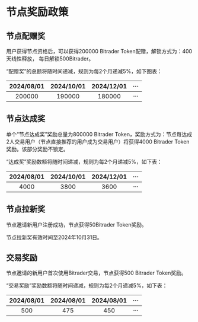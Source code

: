 # 节点奖励政策

## 节点配赠奖

用户获得节点资格后，可以获得200000 Bitrader Token配赠，解锁方式为：400天线性释放， 每日解锁500Bitrader。

“配赠奖”的总额将随时间递减，规则为每2个月递减5%，如下图表：

|     2024/08/01     |     2024/10/01     |     2024/12/01     |          ···          |
| :----------------: | :----------------: | :----------------: | :-------------------: |
|             200000 |             190000 |             180000 |                   ··· |

## 节点达成奖

单个“节点达成奖”奖励总量为800000 Bitrader Token，奖励方式为：节点每达成2人交易用户（节点直接推荐的用户成为交易用户）将获得4000 Bitrader Token奖励。该部分奖励不锁定。

“达成奖”奖励数额将随时间递减，规则为每2个月递减5%，如下表：

|    2024/08/01   |     2024/10/01     |      2024/12/01     |          ···          |
| :-------------: | :----------------: | :-----------------: | :-------------------: |
|            4000 |               3800 |                3600 |                   ··· |

## 节点拉新奖

节点邀请新用户注册成功，节点获得50Bitrader Token奖励。

节点拉新奖有效时间至2024年10月31日。

## 交易奖励

节点邀请的新用户首次使用Bitrader交易，节点获得500 Bitrader Token奖励。

“交易奖励”奖励数额将随时间递减，规则为每2个月递减5%，如下表：

|     2024/08/01    |      2024/08/01     |      2024/08/01     |          ···          |
| :---------------: | :-----------------: | :-----------------: | :-------------------: |
|               500 |                 475 |                 450 |                   ··· |
